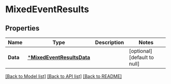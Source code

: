 # MixedEventResults

## Properties
Name | Type | Description | Notes
------------ | ------------- | ------------- | -------------
**Data** | [***MixedEventResultsData**](mixed_event_results_data.md) |  | [optional] [default to null]

[[Back to Model list]](../README.md#documentation-for-models) [[Back to API list]](../README.md#documentation-for-api-endpoints) [[Back to README]](../README.md)

